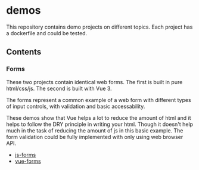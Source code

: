 # demos

This repository contains demo projects on different topics. Each project has a dockerfile and could be tested.

## Contents

### Forms

These two projects contain identical web forms. The first is built in pure html/css/js. The second is built with Vue 3.

The forms represent a common example of a web form with different types of input controls, with validation and basic accessability.

These demos show that Vue helps a lot to reduce the amount of html and it helps to follow the DRY principle in writing your html. Though it doesn't help much in the task of reducing the amount of js in this basic example. The form validation could be fully implemented with only using web browser API.

- [js-forms](/js-forms/)
- [vue-forms](/vue-forms/)
